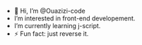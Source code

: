 - 👋 Hi, I’m @Ouazizi-code
-  I’m interested in front-end developement.
-  I’m currently learning j-script.
- ⚡ Fun fact: just reverse it.

<!---
Ouazizi-code/Ouazizi-code is a ✨ special ✨ repository because its `README.md` (this file) appears on your GitHub profile.
You can click the Preview link to take a look at your changes.
--->
